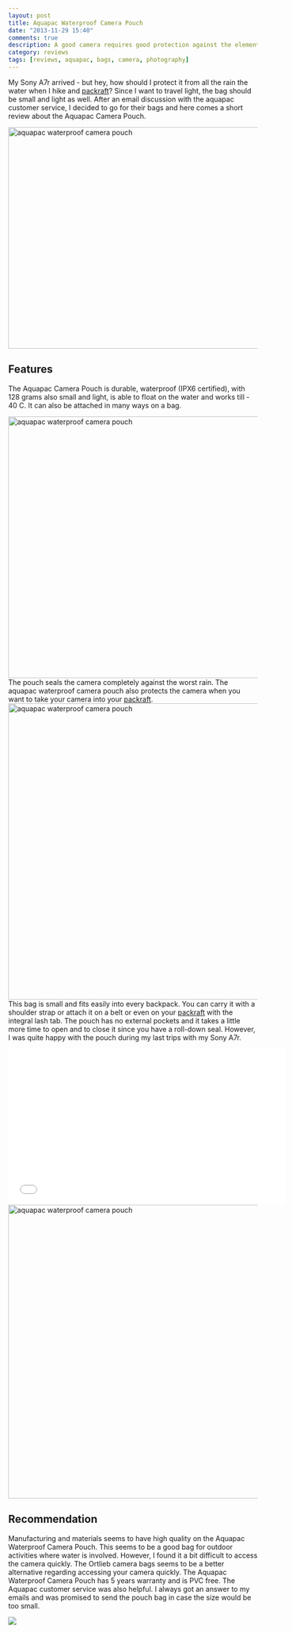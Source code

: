 ```yaml
---
layout: post
title: Aquapac Waterproof Camera Pouch
date: "2013-11-29 15:40"
comments: true
description: A good camera requires good protection against the elements
category: reviews
tags: [reviews, aquapac, bags, camera, photography]
---
```


My Sony A7r arrived - but hey, how should I protect it from all the rain the water when I hike and <a href="http://hikeventures.com/gear-review-unpacking-alpacka-packraft/" target="_self">packraft</a>? Since I want to travel light, the bag should be small and light as well. After an email discussion with the aquapac customer service, I decided to go for their bags and here comes a short review about the Aquapac Camera Pouch.

<a href="http://amzn.to/1tT2v8b"><img src="http://farm8.staticflickr.com/7307/11116437804_2207939524_c.jpg" width="800" height="447" alt="aquapac waterproof camera pouch"></a><!--more-->

## Features
The Aquapac Camera Pouch is durable, waterproof (IPX6 certified), with 128 grams also small and light, is able to float on the water and works till - 40 C. It can also be attached in many ways on a bag.

<a href="http://amzn.to/1tT2v8b"><img src="http://farm4.staticflickr.com/3711/11116414646_a5d57a4fbb_c.jpg" width="800" height="528" alt="aquapac waterproof camera pouch"></a>
The pouch seals the camera completely against the worst rain. The aquapac waterproof camera pouch also protects the camera when you want to take your camera into your <a href="http://hikeventures.com/gear-review-unpacking-alpacka-packraft/" target="_self">packraft</a>.
<a href="http://amzn.to/1tT2v8b"><img src="http://farm6.staticflickr.com/5510/11116413886_45337b44e0_c.jpg" width="800" height="598" alt="aquapac waterproof camera pouch"></a>
This bag is small and fits easily into every backpack. You can carry it with a shoulder strap or attach it on a belt or even on your <a href="http://hikeventures.com/gear-review-unpacking-alpacka-packraft/" target="_self">packraft</a> with the integral lash tab. The pouch has no external pockets and it takes a little more time to open and to close it since you have a roll-down seal. However, I was quite happy with the pouch during my last trips with my Sony A7r.
<iframe width="560" height="315" src="//www.youtube.com/embed/OSu3_QP2Nq0" frameborder="0" allowfullscreen></iframe><a href="http://amzn.to/1tT2v8b"><img src="http://farm3.staticflickr.com/2845/11116370065_337feaee49_c.jpg" width="800" height="593" alt="aquapac waterproof camera pouch"></a>

## Recommendation
Manufacturing and materials seems to have high quality on the Aquapac Waterproof Camera Pouch. This seems to be a good bag for outdoor activities where water is involved. However, I found it a bit difficult to access the camera quickly. The Ortlieb camera bags seems to be a better alternative regarding accessing your camera quickly.  The Aquapac  Waterproof Camera Pouch has 5 years warranty and is PVC free. The Aquapac customer service was also helpful. I always got an answer to my emails and was promised to send the pouch bag in case the size would be too small.

<a rel="nofollow" href="http://www.amazon.com/gp/product/B0044LRNVA/ref=as_li_tl?ie=UTF8&camp=1789&creative=9325&creativeASIN=B0044LRNVA&linkCode=as2&tag=hikeve-20&linkId=TLHHU3NTMDDWFUYC"><img border="0" src="http://ws-na.amazon-adsystem.com/widgets/q?_encoding=UTF8&ASIN=B0044LRNVA&Format=_SL250_&ID=AsinImage&MarketPlace=US&ServiceVersion=20070822&WS=1&tag=hikeve-20" ></a><img src="http://ir-na.amazon-adsystem.com/e/ir?t=hikeve-20&l=as2&o=1&a=B0044LRNVA" width="1" height="1" border="0" alt="" style="border:none !important; margin:0px !important;" />
